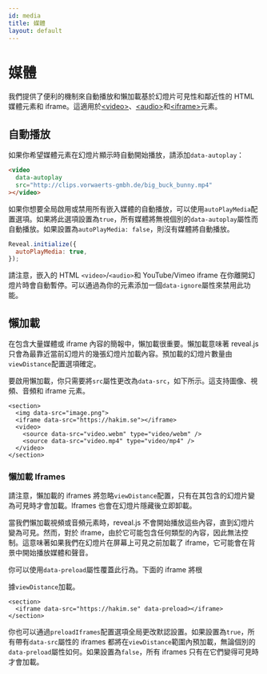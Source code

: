 ```yaml
---
id: media
title: 媒體
layout: default
---
```


# 媒體

我們提供了便利的機制來自動播放和懶加載基於幻燈片可見性和鄰近性的 HTML 媒體元素和 iframe。這適用於[\<video\>](https://developer.mozilla.org/en-US/docs/Web/HTML/Element/video)、[\<audio\>](https://developer.mozilla.org/en-US/docs/Web/HTML/Element/audio)和[\<iframe\>](https://developer.mozilla.org/en-US/docs/Web/HTML/Element/iframe)元素。

## 自動播放

如果你希望媒體元素在幻燈片顯示時自動開始播放，請添加`data-autoplay`：

```html
<video
  data-autoplay
  src="http://clips.vorwaerts-gmbh.de/big_buck_bunny.mp4"
></video>
```

如果你想要全局啟用或禁用所有嵌入媒體的自動播放，可以使用`autoPlayMedia`配置選項。如果將此選項設置為`true`，所有媒體將無視個別的`data-autoplay`屬性而自動播放。如果設置為`autoPlayMedia: false`，則沒有媒體將自動播放。

```js
Reveal.initialize({
  autoPlayMedia: true,
});
```

請注意，嵌入的 HTML `<video>`/`<audio>`和 YouTube/Vimeo iframe 在你離開幻燈片時會自動暫停。可以通過為你的元素添加一個`data-ignore`屬性來禁用此功能。

## 懶加載

在包含大量媒體或 iframe 內容的簡報中，懶加載很重要。懶加載意味著 reveal.js 只會為最靠近當前幻燈片的幾張幻燈片加載內容。預加載的幻燈片數量由`viewDistance`配置選項確定。

要啟用懶加載，你只需要將`src`屬性更改為`data-src`，如下所示。這支持圖像、視頻、音頻和 iframe 元素。

```html/1-2,4-5
<section>
  <img data-src="image.png">
  <iframe data-src="https://hakim.se"></iframe>
  <video>
    <source data-src="video.webm" type="video/webm" />
    <source data-src="video.mp4" type="video/mp4" />
  </video>
</section>
```

### 懶加載 Iframes

請注意，懶加載的 iframes 將忽略`viewDistance`配置，只有在其包含的幻燈片變為可見時才會加載。Iframes 也會在幻燈片隱藏後立即卸載。

當我們懶加載視頻或音頻元素時，reveal.js 不會開始播放這些內容，直到幻燈片變為可見。然而，對於 iframe，由於它可能包含任何類型的內容，因此無法控制。這意味著如果我們在幻燈片在屏幕上可見之前加載了 iframe，它可能會在背景中開始播放媒體和聲音。

你可以使用`data-preload`屬性覆蓋此行為。下面的 iframe 將根

據`viewDistance`加載。

```html/1
<section>
  <iframe data-src="https://hakim.se" data-preload></iframe>
</section>
```

你也可以通過`preloadIframes`配置選項全局更改默認設置。如果設置為`true`，所有帶有`data-src`屬性的 iframes 都將在`viewDistance`範圍內預加載，無論個別的`data-preload`屬性如何。如果設置為`false`，所有 iframes 只有在它們變得可見時才會加載。
